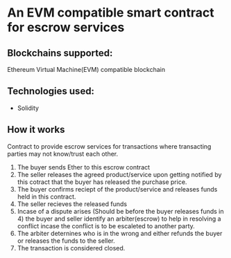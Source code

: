 # An EVM compatible smart contract for escrow services

## Blockchains supported:
Ethereum Virtual Machine(EVM) compatible blockchain


## Technologies used:
* Solidity

## How it works
 Contract to provide escrow services for transactions where transacting parties
 may not know/trust each other.
  
 1. The buyer sends Ether to this escrow contract
 2. The seller releases the agreed product/service upon getting notified by this cotract that
 the buyer has released the purchase price.
 3. The buyer confirms reciept of the product/service and releases funds held in this contract.
 4. The seller recieves the released funds
 5. Incase of a dispute arises (Should be before the buyer releases funds in 4) the buyer and seller identify an arbiter(escrow) to help in resolving a conflict incase
  the conflict is to be escaleted to another party.
 6. The arbiter deternines who is in the wrong and either refunds the buyer or releases the funds to the seller.
 7. The transaction is considered closed.

